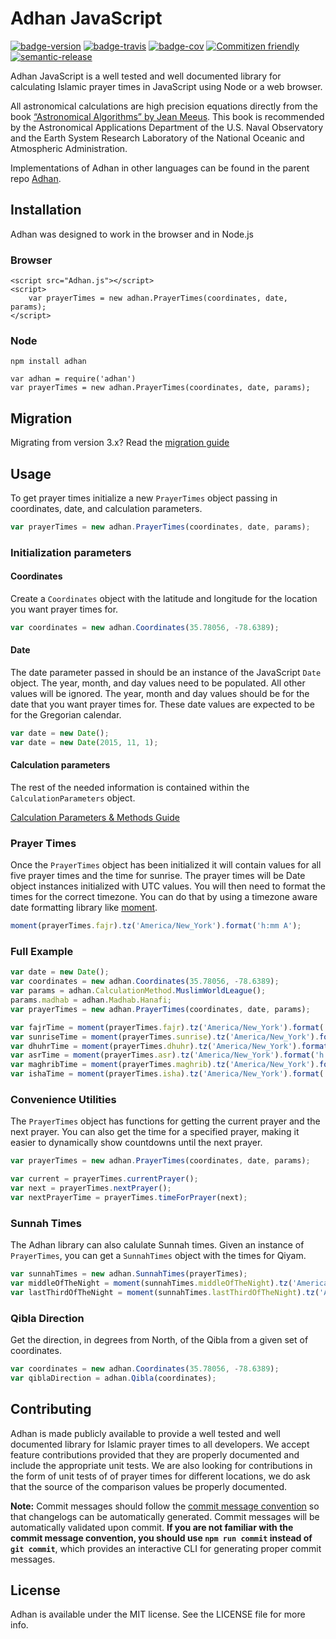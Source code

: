 # Adhan JavaScript

[![badge-version][]][npm] [![badge-travis][]][travis] [![badge-cov][]][codecov] [![Commitizen friendly](https://img.shields.io/badge/commitizen-friendly-brightgreen.svg)](http://commitizen.github.io/cz-cli/) [![semantic-release](https://img.shields.io/badge/%20%20%F0%9F%93%A6%F0%9F%9A%80-semantic--release-e10079.svg)](https://github.com/semantic-release/semantic-release)

Adhan JavaScript is a well tested and well documented library for calculating Islamic prayer times in JavaScript using Node or a web browser.

All astronomical calculations are high precision equations directly from the book [“Astronomical Algorithms” by Jean Meeus](http://www.willbell.com/math/mc1.htm). This book is recommended by the Astronomical Applications Department of the U.S. Naval Observatory and the Earth System Research Laboratory of the National Oceanic and Atmospheric Administration.

Implementations of Adhan in other languages can be found in the parent repo [Adhan](https://github.com/batoulapps/Adhan).

## Installation

Adhan was designed to work in the browser and in Node.js

### Browser

```
<script src="Adhan.js"></script>
<script>
    var prayerTimes = new adhan.PrayerTimes(coordinates, date, params);
</script>
```

### Node

```
npm install adhan
```

```
var adhan = require('adhan')
var prayerTimes = new adhan.PrayerTimes(coordinates, date, params);
```

## Migration

Migrating from version 3.x? Read the [migration guide](MIGRATION.md)

## Usage

To get prayer times initialize a new `PrayerTimes` object passing in coordinates,
date, and calculation parameters.

```js
var prayerTimes = new adhan.PrayerTimes(coordinates, date, params);
```

### Initialization parameters

#### Coordinates

Create a `Coordinates` object with the latitude and longitude for the location
you want prayer times for.

```js
var coordinates = new adhan.Coordinates(35.78056, -78.6389);
```

#### Date

The date parameter passed in should be an instance of the JavaScript `Date`
object. The year, month, and day values need to be populated. All other
values will be ignored. The year, month and day values should be for the date
that you want prayer times for. These date values are expected to be for the 
Gregorian calendar.

```js
var date = new Date();
var date = new Date(2015, 11, 1);
```

#### Calculation parameters

The rest of the needed information is contained within the `CalculationParameters` object.

[Calculation Parameters & Methods Guide](METHODS.md)


### Prayer Times

Once the `PrayerTimes` object has been initialized it will contain values
for all five prayer times and the time for sunrise. The prayer times will be
Date object instances initialized with UTC values. You will then need to format
the times for the correct timezone. You can do that by using a timezone aware 
date formatting library like [moment](https://momentjs.com/docs/).

```js
moment(prayerTimes.fajr).tz('America/New_York').format('h:mm A');
```

### Full Example

```js
var date = new Date();
var coordinates = new adhan.Coordinates(35.78056, -78.6389);
var params = adhan.CalculationMethod.MuslimWorldLeague();
params.madhab = adhan.Madhab.Hanafi;
var prayerTimes = new adhan.PrayerTimes(coordinates, date, params);

var fajrTime = moment(prayerTimes.fajr).tz('America/New_York').format('h:mm A');
var sunriseTime = moment(prayerTimes.sunrise).tz('America/New_York').format('h:mm A');
var dhuhrTime = moment(prayerTimes.dhuhr).tz('America/New_York').format('h:mm A');
var asrTime = moment(prayerTimes.asr).tz('America/New_York').format('h:mm A');
var maghribTime = moment(prayerTimes.maghrib).tz('America/New_York').format('h:mm A');
var ishaTime = moment(prayerTimes.isha).tz('America/New_York').format('h:mm A');
```

### Convenience Utilities

The `PrayerTimes` object has functions for getting the current prayer and the next prayer. You can also get the time for a specified prayer, making it
easier to dynamically show countdowns until the next prayer.

```js
var prayerTimes = new adhan.PrayerTimes(coordinates, date, params);

var current = prayerTimes.currentPrayer();
var next = prayerTimes.nextPrayer();
var nextPrayerTime = prayerTimes.timeForPrayer(next);
```

### Sunnah Times

The Adhan library can also calulate Sunnah times. Given an instance of `PrayerTimes`, you can get a `SunnahTimes` object with the times for Qiyam.

```js
var sunnahTimes = new adhan.SunnahTimes(prayerTimes);
var middleOfTheNight = moment(sunnahTimes.middleOfTheNight).tz('America/New_York').format('h:mm A');
var lastThirdOfTheNight = moment(sunnahTimes.lastThirdOfTheNight).tz('America/New_York').format('h:mm A');
```

### Qibla Direction

Get the direction, in degrees from North, of the Qibla from a given set of coordinates.

```js
var coordinates = new adhan.Coordinates(35.78056, -78.6389);
var qiblaDirection = adhan.Qibla(coordinates);
```

## Contributing

Adhan is made publicly available to provide a well tested and well documented library for Islamic prayer times to all 
developers. We accept feature contributions provided that they are properly documented and include the appropriate 
unit tests. We are also looking for contributions in the form of unit tests of of prayer times for different 
locations, we do ask that the source of the comparison values be properly documented.

**Note:** Commit messages should follow the [commit message convention](./.github/COMMIT_CONVENTIONS.md) so that changelogs can be automatically generated. Commit messages will be automatically validated upon commit. **If you are not familiar with the commit message convention, you should use `npm run commit` instead of `git commit`**, which provides an interactive CLI for generating proper commit messages.

## License

Adhan is available under the MIT license. See the LICENSE file for more info.

[badge-version]: https://img.shields.io/npm/v/adhan.svg
[badge-travis]: https://travis-ci.org/batoulapps/adhan-js.svg?branch=master
[badge-cov]: https://codecov.io/gh/batoulapps/adhan-js/branch/master/graph/badge.svg
[travis]: https://travis-ci.org/batoulapps/adhan-js
[npm]: https://www.npmjs.org/package/adhan
[codecov]: https://codecov.io/gh/batoulapps/adhan-js

